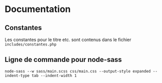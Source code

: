 # Documentation

## Constantes

Les constantes pour le titre etc. sont contenus dans le fichier `includes/constantes.php`

## Ligne de commande pour node-sass

`node-sass --w sass/main.scss css/main.css --output-style expanded --indent-type tab --indent-width 1`